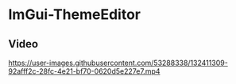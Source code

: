 # ImGui-ThemeEditor


## Video
https://user-images.githubusercontent.com/53288338/132411309-92afff2c-28fc-4e21-bf70-0620d5e227e7.mp4



